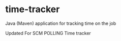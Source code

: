 # time-tracker
Java (Maven) application for tracking time on the job

Updated For SCM POLLING
Time tracker

